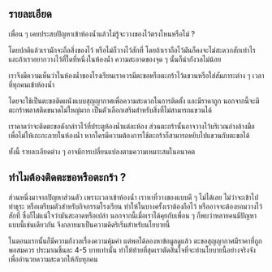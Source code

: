 ## รายละเอียด
เพื่อน ๆ เคยประสบปัญหาเข้าห้องน้ำแล้วไม่รู้จะวางของไว้ตรงไหนหรือไม่ ?

โดยปกติแล้วเรามักจะถือสิ่งของไว้ หรือไม่ก็วางไว้สักที่ โดยถ้าเราถือไว้มันก็คงจะไม่สะดวกสักเท่าไร และถ้าเราอยากวางไว้ที่ใดที่หนึ่งในห้องน้ำ ความสะอาดของจุด ๆ นั้นก็น่ากังวลไม่น้อย

เราจึงมีความเห็นว่าในห้องน้ำของโรงเรียนเราควรมีตะขอหรือตะกร้าไว้แขวนหรือใส่สัมภาระต่าง ๆ เวลาที่ทุกคนเข้าห้องน้ำ

โดยจะใช้เป็นตะขอติดผนังแบบสุญญากาศเพื่อความสะดวกในการติดตั้ง และมีราคาถูก นอกจากนี้จะมีตะกร้าพลาสติดขนาดไม่ใหญ่มาก เป็นตัวเลือกเสริมสำหรับสิ่งที่ไม่สามารถแขวนได้

เราคาดว่าจะติดตะขอดังกล่าวไว้ที่ประตูห้องน้ำแต่ละห้อง ส่วนตะกร้านั้นอาจวางไว้บริเวณอ่างล้างมือ เพื่อไม่ให้เกะกะภายในห้องน้ำ หากใครมีความต้องการใช้ตะกร้าก็สามารถหยิบไปแขวนกับตะขอได้

ทั้งนี้ รายละเอียดต่าง ๆ อาจมีการเปลี่ยนแปลงตามความเหมาะสมในอนาคต

## ทำไมต้องติดตะขอหรือตะกร้า ?
ส่วนหนึ่งมาจากปัญหาส่วนตัว เพราะเวลาเข้าห้องน้ำ เราหาที่วางของแบบดี ๆ ไม่ได้เลย ไม่ว่าจะเข้าไปทำธุระ หรือเตรียมตัวสำหรับกิจกรรมโรงเรียน ทำให้ในบางครั้งเราต้องถือไว้ หรืออาจจะต้องยอมวางไว้สักที่ ซึ่งก็ไม่แน่ใจว่ามันสะอาดหรือเปล่า นอกจากนี้เมื่อเราได้คุยกับเพื่อน ๆ ก็พบว่าหลายคนมีปัญหาแบบนี้เช่นเดียวกัน จึงกลายมาเป็นความคิดริเริ่มสำหรับนโยบายนี้

ในตอนแรกนั้นก็มีความกังวลเรื่องความคุ้มค่า แต่พอได้ลองหาข้อมูลดูแล้ว ตะขอสุญญากาศมีราคาที่ถูกพอสมควร ประมาณชิ้นละ 4-5 บาทเท่านั้น ทำให้ท้ายที่สุดเราตัดสินใจที่จะทำนโยบายนี้อย่างจริงจัง เพื่ออำนวยความสะดวกให้กับทุกคน
<!--stackedit_data:
eyJoaXN0b3J5IjpbMzk4MzI0NTk0LDIwMDMwMzE4OTEsLTIwMD
Q5NDg3MjYsLTEwMTAyNzg0MTMsLTc1MjM2NDg5MiwtMTExMzQy
MDgwMiwtMTYwNDgxMDI3NSwxNTI0OTQ0MTM3LDc2MTIxOTI5Ny
wxNzQ2MDk5MzY3LC04NTEzODYxOCwtMjA1MzUzMzI4OSwtODAz
NTA1MzMyLC0xMjgxMjE5NDQ4XX0=
-->